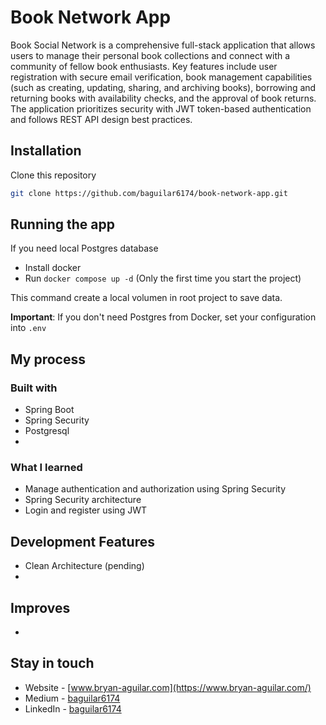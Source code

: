 # Book Network App

Book Social Network is a comprehensive full-stack application that allows users to manage their personal book collections and connect with a community of fellow book enthusiasts. Key features include user registration with secure email verification, book management capabilities (such as creating, updating, sharing, and archiving books), borrowing and returning books with availability checks, and the approval of book returns. The application prioritizes security with JWT token-based authentication and follows REST API design best practices.

## Installation

Clone this repository

```bash
git clone https://github.com/baguilar6174/book-network-app.git
```

## Running the app

If you need local Postgres database

- Install docker
- Run `docker compose up -d` (Only the first time you start the project)

This command create a local volumen in root project to save data.

**Important**: If you don't need Postgres from Docker, set your configuration into `.env`

## My process

### Built with

- Spring Boot
- Spring Security
- Postgresql
- 

### What I learned

- Manage authentication and authorization using Spring Security
- Spring Security architecture
- Login and register using JWT

## Development Features

- Clean Architecture (pending)
- 

## Improves

- 

## Stay in touch

- Website - [www.bryan-aguilar.com](https://www.bryan-aguilar.com/)
- Medium - [baguilar6174](https://baguilar6174.medium.com/)
- LinkedIn - [baguilar6174](https://www.linkedin.com/in/baguilar6174)
